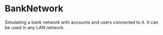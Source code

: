 # BankNetwork
Simulating a bank network with accounts and users connected to it. It can be used in any LAN network.
